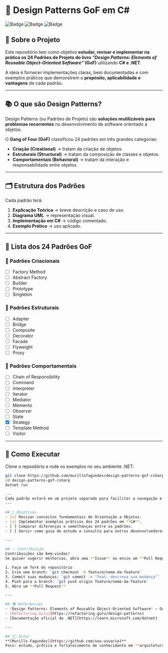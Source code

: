 # 🎯 Design Patterns GoF em C#

![Badge](https://img.shields.io/badge/C%23-.NET-blueviolet?logo=csharp&logoColor=white)
![Badge](https://img.shields.io/badge/Design%20Patterns-GoF-orange?logo=github)
![Badge](https://img.shields.io/badge/Status-Em%20Andamento-yellow)

## 📌 Sobre o Projeto
Este repositório tem como objetivo **estudar, revisar e implementar na prática os 24 Padrões de Projeto do livro _“Design Patterns: Elements of Reusable Object-Oriented Software”_ (GoF)** utilizando **C# e .NET**.  

A ideia é fornecer implementações claras, bem documentadas e com exemplos práticos que demonstrem o **propósito, aplicabilidade e vantagens** de cada padrão.

---

## 📚 O que são Design Patterns?
Design Patterns (ou Padrões de Projeto) são **soluções reutilizáveis para problemas recorrentes** no desenvolvimento de software orientado a objetos.  

O **Gang of Four (GoF)** classificou 24 padrões em três grandes categorias:

- **Criação (Creational)** → tratam da criação de objetos.  
- **Estruturais (Structural)** → tratam da composição de classes e objetos.  
- **Comportamentais (Behavioral)** → tratam da interação e responsabilidade entre objetos.  

---

## 🗂 Estrutura dos Padrões
Cada padrão terá:
1. **Explicação Teórica** → breve descrição e caso de uso.  
2. **Diagrama UML** → representação visual.  
3. **Implementação em C#** → código comentado.  
4. **Exemplo Prático** → uso aplicado.  

---

## 📖 Lista dos 24 Padrões GoF

### 🔹 Padrões Criacionais
- [ ] Factory Method  
- [ ] Abstract Factory  
- [ ] Builder  
- [ ] Prototype  
- [ ] Singleton  

### 🔹 Padrões Estruturais
- [ ] Adapter  
- [ ] Bridge  
- [ ] Composite  
- [ ] Decorator  
- [ ] Facade  
- [ ] Flyweight  
- [ ] Proxy  

### 🔹 Padrões Comportamentais
- [ ] Chain of Responsibility  
- [ ] Command  
- [ ] Interpreter  
- [ ] Iterator  
- [ ] Mediator  
- [ ] Memento  
- [ ] Observer  
- [ ] State  
- [X] Strategy  
- [ ] Template Method  
- [ ] Visitor  

---

## 🚀 Como Executar
Clone o repositório e rode os exemplos no seu ambiente .NET:

```bash
git clone https://github.com/murillofagundes/design-patterns-gof-csharp.git
cd design-patterns-gof-csharp
dotnet run

---
Cada padrão estará em um projeto separado para facilitar a navegação e os testes.
---

## 🎯 Objetivos
- [x] Revisar conceitos fundamentais de Orientação a Objetos.  
- [x] Implementar exemplos práticos dos 24 padrões em **C#**.  
- [ ] Comparar diferenças e semelhanças entre os padrões.  
- [ ] Servir como guia de estudo e consulta para outros desenvolvedores.  

---

## ✨ Contribuição
Contribuições são bem-vindas!  
Se quiser sugerir melhorias, abra uma **Issue** ou envie um **Pull Request** seguindo estes passos:

1. Faça um fork do repositório  
2. Crie uma branch: `git checkout -b feature/nome-da-feature`  
3. Commit suas mudanças: `git commit -m "feat: descreva sua mudança"`  
4. Push para a branch: `git push origin feature/nome-da-feature`  
5. Abra um **Pull Request**

---

## 📚 Referências
- *Design Patterns: Elements of Reusable Object-Oriented Software* — GoF  
- [Refactoring.Guru](https://refactoring.guru/design-patterns)  
- [Documentação oficial do .NET](https://learn.microsoft.com/dotnet)

---

## 🧑‍💻 Autor
**[Murillo Fagundes](https://github.com/seu-usuario)**  
Foco: estudo, prática e fortalecimento de conhecimento em **arquitetura de software** e **design patterns**.

